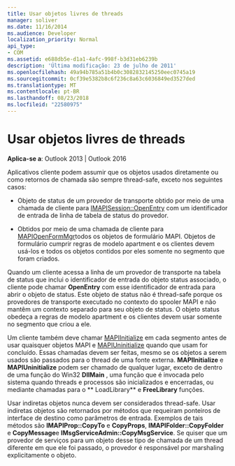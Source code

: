 ```yaml
---
title: Usar objetos livres de threads
manager: soliver
ms.date: 11/16/2014
ms.audience: Developer
localization_priority: Normal
api_type:
- COM
ms.assetid: e688db5e-d1a1-4afc-998f-b3d31eb6239b
description: 'Última modificação: 23 de julho de 2011'
ms.openlocfilehash: 49a94b785a51b4b0c3082832145250eec0745a19
ms.sourcegitcommit: 0cf39e5382b8c6f236c8a63c6036849ed3527ded
ms.translationtype: MT
ms.contentlocale: pt-BR
ms.lasthandoff: 08/23/2018
ms.locfileid: "22580975"
---
```

# <a name="using-thread-safe-objects"></a>Usar objetos livres de threads

  
  
**Aplica-se a**: Outlook 2013 | Outlook 2016 
  
Aplicativos cliente podem assumir que os objetos usados diretamente ou como retornos de chamada são sempre thread-safe, exceto nos seguintes casos:
  
- Objeto de status de um provedor de transporte obtido por meio de uma chamada de cliente para [IMAPISession::OpenEntry](imapisession-openentry.md) com um identificador de entrada de linha de tabela de status do provedor. 
    
- Obtidos por meio de uma chamada de cliente para [MAPIOpenFormMgr](mapiopenformmgr.md)todos os objetos de formulário MAPI. Objetos de formulário cumprir regras de modelo apartment e os clientes devem usá-los e todos os objetos contidos por eles somente no segmento que foram criados.
    
Quando um cliente acessa a linha de um provedor de transporte na tabela de status que inclui o identificador de entrada do objeto status associado, o cliente pode chamar **OpenEntry** com esse identificador de entrada para abrir o objeto de status. Este objeto de status não é thread-safe porque os provedores de transporte executado no contexto do spooler MAPI e não mantêm um contexto separado para seu objeto de status. O objeto status obedeça a regras de modelo apartment e os clientes devem usar somente no segmento que criou a ele. 
  
Um cliente também deve chamar [MAPIInitialize](mapiinitialize.md) em cada segmento antes de usar quaisquer objetos MAPI e [MAPIUninitialize](mapiuninitialize.md) quando que usam for concluído. Essas chamadas devem ser feitas, mesmo se os objetos a serem usados são passados para o thread de uma fonte externa. **MAPIInitialize** e **MAPIUninitialize** podem ser chamado de qualquer lugar, exceto de dentro de uma função do Win32 **DllMain** , uma função que é invocada pelo sistema quando threads e processos são inicializados e encerradas, ou mediante chamadas para o ** LoadLibrary** e **FreeLibrary** funções. 
  
Usar indiretas objetos nunca devem ser considerados thread-safe. Usar indiretas objetos são retornados por métodos que requeiram ponteiros de interface de destino como parâmetros de entrada. Exemplos de tais métodos são **IMAPIProp::CopyTo** e **CopyProps**, **IMAPIFolder::CopyFolder** e **CopyMessage**e **IMsgServiceAdmin::CopyMsgService**. Se quiser que um provedor de serviços para um objeto desse tipo de chamada de um thread diferente em que ele foi passado, o provedor é responsável por marshaling explicitamente o objeto.
  

